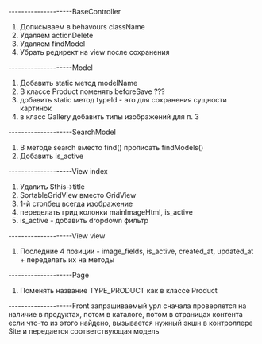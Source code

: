 --------------------BaseController
1. Дописываем в behavours className
2. Удаляем actionDelete
3. Удаляем findModel
4. Убрать редирект на view после сохранения

--------------------Model
1. Добавить static метод modelName
2. В классе Product поменять beforeSave ???
3. добавить static метод typeId - это для сохранения сущности картинок
4. в класс Gallery добавить типы изображений для п. 3


--------------------SearchModel
1. В методе search вместо find() прописать findModels()
2. Добавить is_active


--------------------View index
1. Удалить $this->title
2. SortableGridView вместо GridView
3. 1-й столбец всегда изображение
4. переделать грид колонки mainImageHtml, is_active
5. is_active - добавить dropdown фильтр



--------------------View view
1. Последние 4 позиции - image_fields, is_active, created_at, updated_at + переделать их на методы




--------------------Page
1. Поменять название TYPE_PRODUCT как в классе Product



--------------------Front
запрашиваемый урл сначала проверяется на наличие в продуктах, потом в каталоге, потом в страницах контента
если что-то из этого найдено, вызывается нужный экшн в контроллере Site и передается соответствующая модель
